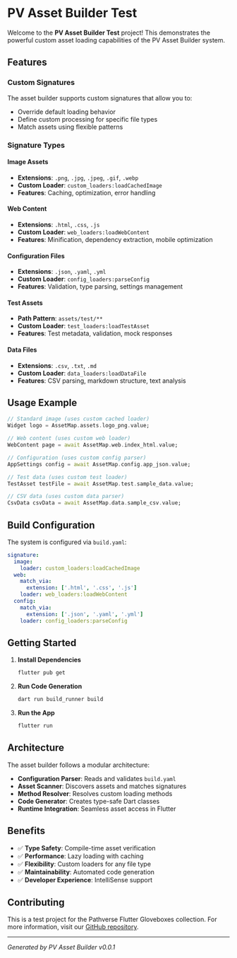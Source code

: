 # PV Asset Builder Test

Welcome to the **PV Asset Builder Test** project! This demonstrates the powerful custom asset loading capabilities of the PV Asset Builder system.

## Features

### Custom Signatures
The asset builder supports custom signatures that allow you to:
- Override default loading behavior
- Define custom processing for specific file types
- Match assets using flexible patterns

### Signature Types

#### Image Assets
- **Extensions**: `.png`, `.jpg`, `.jpeg`, `.gif`, `.webp`
- **Custom Loader**: `custom_loaders:loadCachedImage`
- **Features**: Caching, optimization, error handling

#### Web Content
- **Extensions**: `.html`, `.css`, `.js`
- **Custom Loader**: `web_loaders:loadWebContent`
- **Features**: Minification, dependency extraction, mobile optimization

#### Configuration Files
- **Extensions**: `.json`, `.yaml`, `.yml`
- **Custom Loader**: `config_loaders:parseConfig`
- **Features**: Validation, type parsing, settings management

#### Test Assets
- **Path Pattern**: `assets/test/**`
- **Custom Loader**: `test_loaders:loadTestAsset`
- **Features**: Test metadata, validation, mock responses

#### Data Files
- **Extensions**: `.csv`, `.txt`, `.md`
- **Custom Loader**: `data_loaders:loadDataFile`
- **Features**: CSV parsing, markdown structure, text analysis

## Usage Example

```dart
// Standard image (uses custom cached loader)
Widget logo = AssetMap.assets.logo_png.value;

// Web content (uses custom web loader)
WebContent page = await AssetMap.web.index_html.value;

// Configuration (uses custom config parser)
AppSettings config = await AssetMap.config.app_json.value;

// Test data (uses custom test loader)
TestAsset testFile = await AssetMap.test.sample_data.value;

// CSV data (uses custom data parser)
CsvData csvData = await AssetMap.data.sample_csv.value;
```

## Build Configuration

The system is configured via `build.yaml`:

```yaml
signature:
  image:
    loader: custom_loaders:loadCachedImage
  web:
    match_via:
      extension: ['.html', '.css', '.js']
    loader: web_loaders:loadWebContent
  config:
    match_via:
      extension: ['.json', '.yaml', '.yml']
    loader: config_loaders:parseConfig
```

## Getting Started

1. **Install Dependencies**
   ```bash
   flutter pub get
   ```

2. **Run Code Generation**
   ```bash
   dart run build_runner build
   ```

3. **Run the App**
   ```bash
   flutter run
   ```

## Architecture

The asset builder follows a modular architecture:

- **Configuration Parser**: Reads and validates `build.yaml`
- **Asset Scanner**: Discovers assets and matches signatures
- **Method Resolver**: Resolves custom loading methods
- **Code Generator**: Creates type-safe Dart classes
- **Runtime Integration**: Seamless asset access in Flutter

## Benefits

- ✅ **Type Safety**: Compile-time asset verification
- ✅ **Performance**: Lazy loading with caching
- ✅ **Flexibility**: Custom loaders for any file type
- ✅ **Maintainability**: Automated code generation
- ✅ **Developer Experience**: IntelliSense support

## Contributing

This is a test project for the Pathverse Flutter Gloveboxes collection. For more information, visit our [GitHub repository](https://github.com/Pathverse/flutter_gloveboxes).

---

*Generated by PV Asset Builder v0.0.1* 